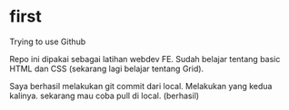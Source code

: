 # first
Trying to use Github

Repo ini dipakai sebagai latihan webdev FE.
Sudah belajar tentang basic HTML dan CSS (sekarang lagi belajar tentang Grid).

Saya berhasil melakukan git commit dari local.
Melakukan yang kedua kalinya.
sekarang mau coba pull di local. (berhasil)

